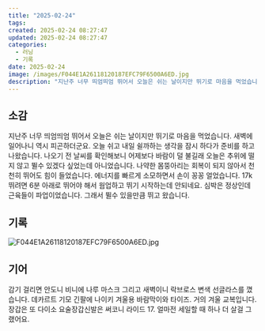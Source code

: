```yaml
---
title: "2025-02-24"
tags:
created: 2025-02-24 08:27:47
updated: 2025-02-24 08:27:47
categories:
  - 러닝
  - 기록
date: 2025-02-24
image: /images/F044E1A26118120187EFC79F6500A6ED.jpg
description: "지난주 너무 띄엄띄엄 뛰어서 오늘은 쉬는 날이지만 뛰기로 마음을 먹었습니다. 새벽에 일어나니 역시 피곤하더군요. 오늘 쉬고 내일 쉴까하는 생각을 잠시 하다가 준비를 하고 나왔습니다. 나오기 전 날씨를 확인해보니 어제보다 바람이 덜 불길래 오늘은 추위에 떨지 않고 뛸수 있겠다 싶었는데 아"
---
```


## 소감

지난주 너무 띄엄띄엄 뛰어서 오늘은 쉬는 날이지만 뛰기로 마음을 먹었습니다. 새벽에 일어나니 역시 피곤하더군요. 오늘 쉬고 내일 쉴까하는 생각을 잠시 하다가 준비를 하고 나왔습니다. 
나오기 전 날씨를 확인해보니 어제보다 바람이 덜 불길래 오늘은 추위에 떨지 않고 뛸수 있겠다 싶었는데 아니었습니다. 나약한 몸뚱아리는 회복이 되지 않아서 천천히 뛰어도 힘이 들었습니다. 에너지를 빠르게 소모하면서 손이 꽁꽁 얼었습니다. 
17k 뛰려면 6분 아래로 뛰어야 해서 웜업하고 뛰기 시작하는데 안되네요. 심박은 정상인데 근육들이 파업이었습니다. 그래서 뛸수 있을만큼 뛰고 왔습니다. 

## 기록

 
 ![F044E1A26118120187EFC79F6500A6ED.jpg](/images/F044E1A26118120187EFC79F6500A6ED.jpg)
 
 

## 기어

감기 걸리면 안도니 비니에 나루 마스크 그리고 새벽이니 락브로스 변색 선글라스를 꼈습니다. 데카르트 기모 긴팔에 나이키 겨울용 바람막이와 타이즈. 거의 겨울 교복입니다. 장갑은 또 다이소 요술장갑신발은 써코니 라이드 17. 얼마전 세일할 때 하나 더 살걸 그랬어요.
